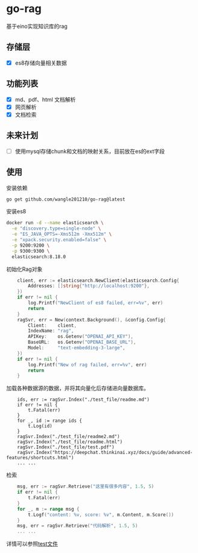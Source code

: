 # go-rag
基于eino实现知识库的rag

## 存储层
- [x] es8存储向量相关数据

## 功能列表
- [x] md、pdf、html 文档解析
- [x] 网页解析
- [x] 文档检索

## 未来计划
- [ ] 使用mysql存储chunk和文档的映射关系，目前放在es的ext字段

## 使用
安装依赖
```bash
go get github.com/wangle201210/go-rag@latest
```
安装es8
```bash
docker run -d --name elasticsearch \
  -e "discovery.type=single-node" \
  -e "ES_JAVA_OPTS=-Xms512m -Xmx512m" \
  -e "xpack.security.enabled=false" \
  -p 9200:9200 \
  -p 9300:9300 \
  elasticsearch:8.18.0
```
初始化Rag对象
```go
    client, err := elasticsearch.NewClient(elasticsearch.Config{
		Addresses: []string{"http://localhost:9200"},
	})
	if err != nil {
		log.Printf("NewClient of es8 failed, err=%v", err)
		return
	}
	ragSvr, err = New(context.Background(), &config.Config{
		Client:    client,
		IndexName: "rag",
		APIKey:    os.Getenv("OPENAI_API_KEY"),
		BaseURL:   os.Getenv("OPENAI_BASE_URL"),
		Model:     "text-embedding-3-large",
	})
	if err != nil {
		log.Printf("New of rag failed, err=%v", err)
		return
	}
```
加载各种数据源的数据，并将其向量化后存储进向量数据库。
```golang
    ids, err := ragSvr.Index("./test_file/readme.md")
    if err != nil {
        t.Fatal(err)
    }
    for _, id := range ids {
        t.Log(id)
    }
    ragSvr.Index("./test_file/readme2.md")
    ragSvr.Index("./test_file/readme.html")
    ragSvr.Index("./test_file/test.pdf")
    ragSvr.Index("https://deepchat.thinkinai.xyz/docs/guide/advanced-features/shortcuts.html")
    ... ...
```
检索
```go
    msg, err := ragSvr.Retrieve("这里有很多内容", 1.5, 5)
    if err != nil {
        t.Fatal(err)
    }
    for _, m := range msg {
        t.Logf("content: %v, score: %v", m.Content, m.Score())
    }
    msg, err = ragSvr.Retrieve("代码解析", 1.5, 5)
    ... ...
```
详情可以参照[test文件](./rag_test.go)
